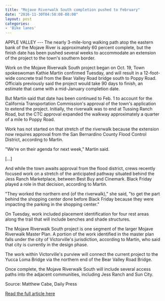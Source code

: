 ```yaml
---
title: "Mojave Riverwalk South completion pushed to February"
date: "2016-11-30T04:58:08-08:00"
layout: post
categories:
- 'Bike lanes'
---
```


APPLE VALLEY --- The nearly 3-mile-long walking path atop the eastern bank of the Mojave River is approximately 60 percent complete, but the finish date has been pushed several weeks to accommodate an extension of the project to the town's southern border.

Work on the Mojave Riverwalk South project began on Oct. 19, Town spokeswoman Kathie Martin confirmed Tuesday, and will result in a 12-foot-wide concrete trail from the Bear Valley Road bridge south to Poppy Road. Officials previously said the project would take 90 days to finish, an estimate that came with a mid-January completion date.

But Martin said that date has been continued to Feb. 1 to account for the California Transportation Commission's approval of the town's application to extend the project. Initially, the riverwalk was to end at Tussing Ranch Road, but the CTC approval expanded the walkway approximately a quarter of a mile to Poppy Road.

Work has not started on that stretch of the riverwalk because the extension now requires approval from the San Bernardino County Flood Control District, according to Martin.

"We're on their agenda for next week," Martin said.

\[...\]

And while the town awaits approval from the flood district, crews recently focused work on a stretch of the anticipated pathway situated behind the Jess Ranch Marketplace, between Best Buy and Cinemark. Black Friday played a role in that decision, according to Martin.

"They worked the northern end (of the riverwalk)," she said, "to get the part behind the shopping center done before Black Friday because they were impacting the parking in the shopping center."

On Tuesday, work included placement identification for four rest areas along the trail that will include benches and shade structures.

The Mojave Riverwalk South project is one segment of the larger Mojave Riverwalk Master Plan. A portion of the work identified in the master plan falls under the city of Victorville's jurisdiction, according to Martin, who said that city is currently in the design phase.

The work within Victorville's purview will connect the current project to the Yucca Loma Bridge via the northern end of the Bear Valley Road Bridge.

Once complete, the Mojave Riverwalk South will include several access paths into the adjacent communities, including Jess Ranch and Sun City.

Source: Matthew Cabe, Daily Press

[Read the full article here](https://www.vvdailypress.com)
